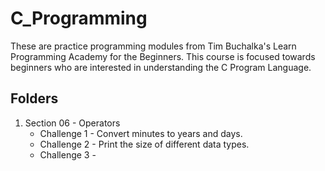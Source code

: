 # C_Programming

These are practice programming modules from Tim Buchalka's Learn Programming Academy for the Beginners. 
This course is focused towards beginners who are interested in understanding the C Program Language.

## Folders
1. Section 06 - Operators
   - Challenge 1 - Convert minutes to years and days.
   - Challenge 2 - Print the size of different data types.
   - Challenge 3 - 
   
   
  

   
